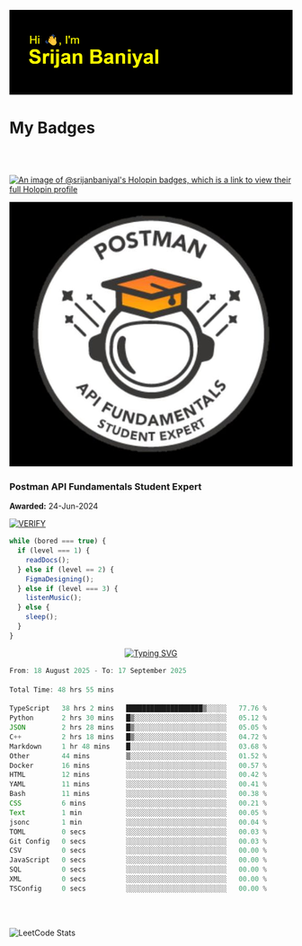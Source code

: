 ![Header](./header.png)

# My Badges

<Br />
<Br />

[![An image of @srijanbaniyal's Holopin badges, which is a link to view their full Holopin profile](https://holopin.me/srijanbaniyal)](https://holopin.io/@srijanbaniyal)

[![Postman API Fundamentals Student Expert](/Postman.jpeg)](https://api.badgr.io/public/assertions/r9BLLy0oTfKJBbkGuDI1zA)

### Postman API Fundamentals Student Expert

**Awarded:** 24-Jun-2024

[![VERIFY](https://img.shields.io/badge/VERIFY-blue)](https://badgecheck.io?url=https%3A%2F%2Fapi.badgr.io%2Fpublic%2Fassertions%2Fr9BLLy0oTfKJBbkGuDI1zA)

```javascript
while (bored === true) {
  if (level === 1) {
    readDocs();
  } else if (level == 2) {
    FigmaDesigning();
  } else if (level === 3) {
    listenMusic();
  } else {
    sleep();
  }
}
```

<p align="center">
  <a href="https://git.io/typing-svg"><img src="https://readme-typing-svg.demolab.com?font=Tilt+Prism&size=30&pause=1000&color=0FF75B&center=true&vCenter=true&width=800&height=80&lines=Time+spent+on+various+Programming+languages" alt="Typing SVG" /></a>
</p>

<!--START_SECTION:waka-->

```TypeScript
From: 18 August 2025 - To: 17 September 2025

Total Time: 48 hrs 55 mins

TypeScript   38 hrs 2 mins   ███████████████████▒░░░░░   77.76 %
Python       2 hrs 30 mins   █▒░░░░░░░░░░░░░░░░░░░░░░░   05.12 %
JSON         2 hrs 28 mins   █▒░░░░░░░░░░░░░░░░░░░░░░░   05.05 %
C++          2 hrs 18 mins   █▒░░░░░░░░░░░░░░░░░░░░░░░   04.72 %
Markdown     1 hr 48 mins    █░░░░░░░░░░░░░░░░░░░░░░░░   03.68 %
Other        44 mins         ▒░░░░░░░░░░░░░░░░░░░░░░░░   01.52 %
Docker       16 mins         ░░░░░░░░░░░░░░░░░░░░░░░░░   00.57 %
HTML         12 mins         ░░░░░░░░░░░░░░░░░░░░░░░░░   00.42 %
YAML         11 mins         ░░░░░░░░░░░░░░░░░░░░░░░░░   00.41 %
Bash         11 mins         ░░░░░░░░░░░░░░░░░░░░░░░░░   00.38 %
CSS          6 mins          ░░░░░░░░░░░░░░░░░░░░░░░░░   00.21 %
Text         1 min           ░░░░░░░░░░░░░░░░░░░░░░░░░   00.05 %
jsonc        1 min           ░░░░░░░░░░░░░░░░░░░░░░░░░   00.04 %
TOML         0 secs          ░░░░░░░░░░░░░░░░░░░░░░░░░   00.03 %
Git Config   0 secs          ░░░░░░░░░░░░░░░░░░░░░░░░░   00.03 %
CSV          0 secs          ░░░░░░░░░░░░░░░░░░░░░░░░░   00.00 %
JavaScript   0 secs          ░░░░░░░░░░░░░░░░░░░░░░░░░   00.00 %
SQL          0 secs          ░░░░░░░░░░░░░░░░░░░░░░░░░   00.00 %
XML          0 secs          ░░░░░░░░░░░░░░░░░░░░░░░░░   00.00 %
TSConfig     0 secs          ░░░░░░░░░░░░░░░░░░░░░░░░░   00.00 %
```

<!--END_SECTION:waka-->

<Br />
<Br />

![LeetCode Stats](https://leetcard.jacoblin.cool/Srijan-Baniyal?theme=dark&font=Rasa&ext=contest)
